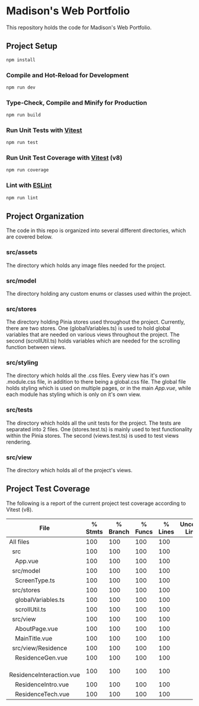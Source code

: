# Madison's Web Portfolio

This repository holds the code for Madison's Web Portfolio.

## Project Setup

```sh
npm install
```

### Compile and Hot-Reload for Development

```sh
npm run dev
```

### Type-Check, Compile and Minify for Production

```sh
npm run build
```

### Run Unit Tests with [Vitest](https://vitest.dev/)

```sh
npm run test
```

### Run Unit Test Coverage with [Vitest](https://vitest.dev/guide/coverage) (v8)

```sh
npm run coverage
```

### Lint with [ESLint](https://eslint.org/)

```sh
npm run lint
```

## Project Organization

The code in this repo is organized into several different directories, which are covered below.

### src/assets

The directory which holds any image files needed for the project.

### src/model

The directory holding any custom enums or classes used within the project.

### src/stores

The directory holding Pinia stores used throughout the project. Currently, there are two stores. One (globalVariables.ts) is used to hold global variables that are needed on various views throughout the project. The second (scrollUtil.ts) holds variables which are needed for the scrolling function between views.

### src/styling

The directory which holds all the .css files. Every view has it's own .module.css file, in addition to there being a global.css file. The global file holds styling which is used on multiple pages, or in the main _App.vue_, while each module has styling which is only on it's own view.

### src/tests

The directory which holds all the unit tests for the project. The tests are separated into 2 files. One (stores.test.ts) is mainly used to test functionality within the Pinia stores. The second (views.test.ts) is used to test views rendering.

### src/view

The directory which holds all of the project's views.

## Project Test Coverage

The following is a report of the current project test coverage according to Vitest (v8).

| File                                 | % Stmts | % Branch | % Funcs | % Lines | Uncovered Line #s |
| ------------------------------------ | ------- | -------- | ------- | ------- | ----------------- |
| All files                            | 100     | 100      | 100     | 100     |
| &ensp;src                            | 100     | 100      | 100     | 100     |
| &ensp;&ensp;App.vue                  | 100     | 100      | 100     | 100     |
| &ensp;src/model                      | 100     | 100      | 100     | 100     |
| &ensp;&ensp;ScreenType.ts            | 100     | 100      | 100     | 100     |
| &ensp;src/stores                     | 100     | 100      | 100     | 100     |
| &ensp;&ensp;globalVariables.ts       | 100     | 100      | 100     | 100     |
| &ensp;&ensp;scrollUtil.ts            | 100     | 100      | 100     | 100     |
| &ensp;src/view                       | 100     | 100      | 100     | 100     |
| &ensp;&ensp;AboutPage.vue            | 100     | 100      | 100     | 100     |
| &ensp;&ensp;MainTitle.vue            | 100     | 100      | 100     | 100     |
| &ensp;src/view/Residence             | 100     | 100      | 100     | 100     |
| &ensp;&ensp;ResidenceGen.vue         | 100     | 100      | 100     | 100     |
| &ensp;&ensp;ResidenceInteraction.vue | 100     | 100      | 100     | 100     |
| &ensp;&ensp;ResidenceIntro.vue       | 100     | 100      | 100     | 100     |
| &ensp;&ensp;ResidenceTech.vue        | 100     | 100      | 100     | 100     |
